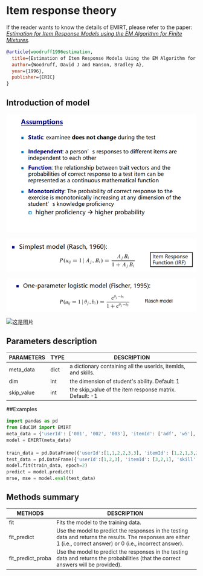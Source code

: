# Item response theory

If the reader wants to know the details of EMIRT, please refer to the paper: *[Estimation for Item Response Models using the EM Algorithm for Finite Mixtures](https://files.eric.ed.gov/fulltext/ED405356.pdf)*.

```bibtex
@article{woodruff1996estimation,
  title={Estimation of Item Response Models Using the EM Algorithm for Finite Mixtures.},
  author={Woodruff, David J and Hanson, Bradley A},
  year={1996},
  publisher={ERIC}
}
```

## Introduction of model

![这是图片](_static\IRT\EMIRT\emirt1.png "Magic Gardens")

![这是图片](_static\IRT\EMIRT\emirt2.png "Magic Gardens")

![这是图片](_static\IRT\EMIRT\emirt3.png "Magic Gardens")

![这是图片](/assets/img/philly-magic-garden.jpg "Magic Gardens")

## Parameters description

| PARAMETERS | TYPE | DESCRIPTION                                                    |
| ---------- | ---- | -------------------------------------------------------------- |
| meta_data  | dict | a  dictionary containing all the userIds, itemIds, and skills. |
| dim        | int  | the  dimension of student's ability. Default: 1                |
| skip_value | int  | the skip_value of the item response matrix. Default: -1        |

##Examples

```python
import pandas as pd
from EduCDM import EMIRT
meta_data = {'userId': ['001', '002', '003'], 'itemId': ['adf', 'w5'], 'skill': ['skill1', 'skill2', 'skill3', 'skill4']}
model = EMIRT(meta_data)

train_data = pd.DataFrame({'userId':[1,1,2,2,3,3], 'itemId': [1,2,1,3,2,3], 'skill': ["[1]", "[1,3]", "[1]", "[1,2,3]", "[1,3]", "[1,2,3]"], 'response': [1,1,0,1,1,0]})
test_data = pd.DataFrame({'userId':[1,2,3], 'itemId': [3,2,1], 'skill': ["[1,2,3]", "[1,3]", "[1]"], 'response': [1,1,0]})
model.fit(train_data, epoch=2)
predict = model.predict()
mrse, mse = model.eval(test_data)
```

## Methods summary

| METHODS           | DESCRIPTION                                                                                                                                                             |
| ----------------- | ----------------------------------------------------------------------------------------------------------------------------------------------------------------------- |
| fit               | Fits  the model to the training data.                                                                                                                                   |
| fit_predict       | Use  the model to predict the responses in the testing data and returns the  results. The responses are either 1 (i.e., correct answer) or 0 (i.e.,  incorrect answer). |
| fit_predict_proba | Use  the model to predict the responses in the testing data and returns the  probabilities (that the correct answers will be provided).                                 |
